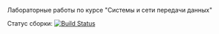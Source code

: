 Лабораторные работы по курсе "Системы и сети передачи данных"



Статус сборки: [![Build Status](https://travis-ci.com/CatInCosmicSpace/systems-and-networks-labs.svg?token=v2y5zEa4kyq99gyJNPzt&branch=master)](https://travis-ci.com/CatInCosmicSpace/systems-and-networks-labs)